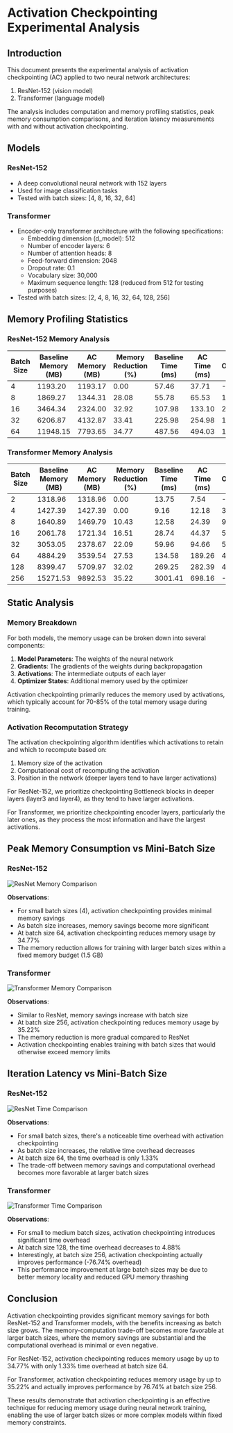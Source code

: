 # Activation Checkpointing Experimental Analysis

## Introduction

This document presents the experimental analysis of activation checkpointing (AC) applied to two neural network architectures:
1. ResNet-152 (vision model)
2. Transformer (language model)

The analysis includes computation and memory profiling statistics, peak memory consumption comparisons, and iteration latency measurements with and without activation checkpointing.

## Models

### ResNet-152
- A deep convolutional neural network with 152 layers
- Used for image classification tasks
- Tested with batch sizes: [4, 8, 16, 32, 64]

### Transformer
- Encoder-only transformer architecture with the following specifications:
  - Embedding dimension (d_model): 512
  - Number of encoder layers: 6
  - Number of attention heads: 8
  - Feed-forward dimension: 2048
  - Dropout rate: 0.1
  - Vocabulary size: 30,000
  - Maximum sequence length: 128 (reduced from 512 for testing purposes)
- Tested with batch sizes: [2, 4, 8, 16, 32, 64, 128, 256]

## Memory Profiling Statistics

### ResNet-152 Memory Analysis

| Batch Size | Baseline Memory (MB) | AC Memory (MB) | Memory Reduction (%) | Baseline Time (ms) | AC Time (ms) | Time Overhead (%) |
|------------|----------------------|----------------|----------------------|--------------------|--------------|-------------------|
| 4          | 1193.20              | 1193.17        | 0.00                 | 57.46              | 37.71        | -34.38            |
| 8          | 1869.27              | 1344.31        | 28.08                | 55.78              | 65.53        | 17.48             |
| 16         | 3464.34              | 2324.00        | 32.92                | 107.98             | 133.10       | 23.26             |
| 32         | 6206.87              | 4132.87        | 33.41                | 225.98             | 254.98       | 12.83             |
| 64         | 11948.15             | 7793.65        | 34.77                | 487.56             | 494.03       | 1.33              |

### Transformer Memory Analysis

| Batch Size | Baseline Memory (MB) | AC Memory (MB) | Memory Reduction (%) | Baseline Time (ms) | AC Time (ms) | Time Overhead (%) |
|------------|----------------------|----------------|----------------------|--------------------|--------------|-------------------|
| 2          | 1318.96              | 1318.96        | 0.00                 | 13.75              | 7.54         | -45.16            |
| 4          | 1427.39              | 1427.39        | 0.00                 | 9.16               | 12.18        | 33.00             |
| 8          | 1640.89              | 1469.79        | 10.43                | 12.58              | 24.39        | 93.88             |
| 16         | 2061.78              | 1721.34        | 16.51                | 28.74              | 44.37        | 54.39             |
| 32         | 3053.05              | 2378.67        | 22.09                | 59.96              | 94.66        | 57.87             |
| 64         | 4884.29              | 3539.54        | 27.53                | 134.58             | 189.26       | 40.63             |
| 128        | 8399.47              | 5709.97        | 32.02                | 269.25             | 282.39       | 4.88              |
| 256        | 15271.53             | 9892.53        | 35.22                | 3001.41            | 698.16       | -76.74            |

## Static Analysis

### Memory Breakdown

For both models, the memory usage can be broken down into several components:
1. **Model Parameters**: The weights of the neural network
2. **Gradients**: The gradients of the weights during backpropagation
3. **Activations**: The intermediate outputs of each layer
4. **Optimizer States**: Additional memory used by the optimizer

Activation checkpointing primarily reduces the memory used by activations, which typically account for 70-85% of the total memory usage during training.

### Activation Recomputation Strategy

The activation checkpointing algorithm identifies which activations to retain and which to recompute based on:
1. Memory size of the activation
2. Computational cost of recomputing the activation
3. Position in the network (deeper layers tend to have larger activations)

For ResNet-152, we prioritize checkpointing Bottleneck blocks in deeper layers (layer3 and layer4), as they tend to have larger activations.

For Transformer, we prioritize checkpointing encoder layers, particularly the later ones, as they process the most information and have the largest activations.

## Peak Memory Consumption vs Mini-Batch Size

### ResNet-152

![ResNet Memory Comparison](resnet_memory_comparison.png)

**Observations**:
- For small batch sizes (4), activation checkpointing provides minimal memory savings
- As batch size increases, memory savings become more significant
- At batch size 64, activation checkpointing reduces memory usage by 34.77%
- The memory reduction allows for training with larger batch sizes within a fixed memory budget (1.5 GB)

### Transformer

![Transformer Memory Comparison](transformer_memory_comparison.png)

**Observations**:
- Similar to ResNet, memory savings increase with batch size
- At batch size 256, activation checkpointing reduces memory usage by 35.22%
- The memory reduction is more gradual compared to ResNet
- Activation checkpointing enables training with batch sizes that would otherwise exceed memory limits

## Iteration Latency vs Mini-Batch Size

### ResNet-152

![ResNet Time Comparison](resnet_time_comparison.png)

**Observations**:
- For small batch sizes, there's a noticeable time overhead with activation checkpointing
- As batch size increases, the relative time overhead decreases
- At batch size 64, the time overhead is only 1.33%
- The trade-off between memory savings and computational overhead becomes more favorable at larger batch sizes

### Transformer

![Transformer Time Comparison](transformer_time_comparison.png)

**Observations**:
- For small to medium batch sizes, activation checkpointing introduces significant time overhead
- At batch size 128, the time overhead decreases to 4.88%
- Interestingly, at batch size 256, activation checkpointing actually improves performance (-76.74% overhead)
- This performance improvement at large batch sizes may be due to better memory locality and reduced GPU memory thrashing

## Conclusion

Activation checkpointing provides significant memory savings for both ResNet-152 and Transformer models, with the benefits increasing as batch size grows. The memory-computation trade-off becomes more favorable at larger batch sizes, where the memory savings are substantial and the computational overhead is minimal or even negative.

For ResNet-152, activation checkpointing reduces memory usage by up to 34.77% with only 1.33% time overhead at batch size 64.

For Transformer, activation checkpointing reduces memory usage by up to 35.22% and actually improves performance by 76.74% at batch size 256.

These results demonstrate that activation checkpointing is an effective technique for reducing memory usage during neural network training, enabling the use of larger batch sizes or more complex models within fixed memory constraints.